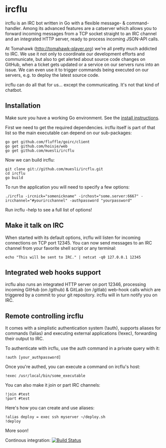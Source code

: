 ircflu
======

ircflu is an IRC bot written in Go with a flexible message- & command-handler.
Among its advanced features are a catserver which allows you to forward incoming
messages from a TCP socket straight to an IRC channel and an integrated HTTP
server, ready to process incoming JSON-API calls.

At Tomahawk (http://tomahawk-player.org) we're all pretty much addicted to IRC.
We use it not only to coordinate our development efforts and communicate, but
also to get alerted about source code changes on GitHub, when a ticket gets
updated or a service on our servers runs into an issue. We can even use it to
trigger commands being executed on our servers, e.g. to deploy the latest
source code.

ircflu can do all that for us... except the communicating. It's not that kind
of chatbot.

## Installation

Make sure you have a working Go environment. See the [install instructions](http://golang.org/doc/install.html).

First we need to get the required dependencies. ircflu itself is part of that
list so the main executable can depend on our sub-packages:

    go get github.com/fluffle/goirc/client
    go get github.com/hoisie/web
    go get github.com/muesli/ircflu

Now we can build ircflu:

    git clone git://github.com/muesli/ircflu.git
    cd ircflu
    go build

To run the application you will need to specify a few options:

    ./ircflu -ircnick="somenickname" -irchost="some.server:6667" -ircchannel="#yourircchannel" -authpassword "yourpassword"

Run ircflu -help to see a full list of options!

## Make it talk on IRC

When started with its default options, ircflu will listen for incoming
connections on TCP port 12345. You can now send messages to an IRC channel
from your favorite shell script or any terminal:

    echo "This will be sent to IRC." | netcat -q0 127.0.0.1 12345

## Integrated web hooks support

ircflu also runs an integrated HTTP server on port 12346, processing incoming
GitHub (on /github) & GitLab (on /gitlab) web-hook calls which are triggered
by a commit to your git repository. ircflu will in turn notify you on IRC.

## Remote controlling ircflu

It comes with a simplistic authentication system (!auth), supports aliases for
commands (!alias) and executing external applications (!exec), forwarding their
output to IRC.

To authenticate with ircflu, use the auth command in a private query with it:

    !auth [your_authpassword]

Once you're authed, you can execute a command on ircflu's host:

    !exec /usr/local/bin/some_executable

You can also make it join or part IRC channels:

    !join #test
    !part #test

Here's how you can create and use aliases:

    !alias deploy = exec ssh myserver ~/deploy.sh
    !deploy

More soon!

Continous integration: [![Build Status](https://secure.travis-ci.org/muesli/ircflu.png)](http://travis-ci.org/muesli/ircflu)
